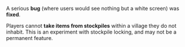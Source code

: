 A serious <b>bug</b> (where users would see nothing but a white screen) was <b>fixed</b>.

Players cannot <b>take items from stockpiles</b> within a village they do not inhabit. This is an experiment with stockpile locking, and may not be a permanent feature.
